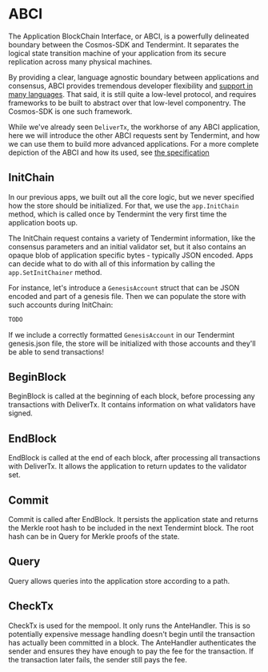 # ABCI

The Application BlockChain Interface, or ABCI, is a powerfully
delineated boundary between the Cosmos-SDK and Tendermint.
It separates the logical state transition machine of your application from
its secure replication across many physical machines.

By providing a clear, language agnostic boundary between applications and consensus,
ABCI provides tremendous developer flexibility and [support in many
languages](https://tendermint.com/ecosystem). That said, it is still quite a low-level protocol, and
requires frameworks to be built to abstract over that low-level componentry.
The Cosmos-SDK is one such framework.

While we've already seen `DeliverTx`, the workhorse of any ABCI application,
here we will introduce the other ABCI requests sent by Tendermint, and
how we can use them to build more advanced applications. For a more complete
depiction of the ABCI and how its used, see
[the
specification](https://github.com/ColorPlatform/prism/blob/master/docs/app-dev/abci-spec.md)

## InitChain

In our previous apps, we built out all the core logic, but we never specified
how the store should be initialized. For that, we use the `app.InitChain` method,
which is called once by Tendermint the very first time the application boots up.

The InitChain request contains a variety of Tendermint information, like the consensus
parameters and an initial validator set, but it also contains an opaque blob of
application specific bytes - typically JSON encoded.
Apps can decide what to do with all of this information by calling the
`app.SetInitChainer` method.

For instance, let's introduce a `GenesisAccount` struct that can be JSON encoded
and part of a genesis file. Then we can populate the store with such accounts
during InitChain:

```go
TODO
```

If we include a correctly formatted `GenesisAccount` in our Tendermint
genesis.json file, the store will be initialized with those accounts and they'll
be able to send transactions!

## BeginBlock

BeginBlock is called at the beginning of each block, before processing any
transactions with DeliverTx.
It contains information on what validators have signed.

## EndBlock

EndBlock is called at the end of each block, after processing all transactions
with DeliverTx.
It allows the application to return updates to the validator set.

## Commit

Commit is called after EndBlock. It persists the application state and returns
the Merkle root hash to be included in the next Tendermint block. The root hash
can be in Query for Merkle proofs of the state.

## Query

Query allows queries into the application store according to a path.

## CheckTx

CheckTx is used for the mempool. It only runs the AnteHandler. This is so
potentially expensive message handling doesn't begin until the transaction has
actually been committed in a block. The AnteHandler authenticates the sender and
ensures they have enough to pay the fee for the transaction. If the transaction
later fails, the sender still pays the fee.
